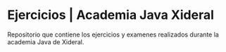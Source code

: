 # Ejercicios | Academia Java Xideral

Repositorio que contiene los ejercicios y examenes realizados durante la academia Java de Xideral.
